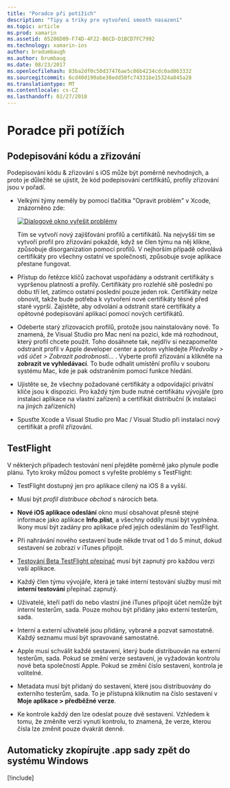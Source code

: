 ```yaml
---
title: "Poradce při potížích"
description: "Tipy a triky pro vytvoření smooth nasazení"
ms.topic: article
ms.prod: xamarin
ms.assetid: 65286D09-F74D-4F22-B6CD-D1BCD7FC7992
ms.technology: xamarin-ios
author: bradumbaugh
ms.author: brumbaug
ms.date: 08/23/2017
ms.openlocfilehash: 83ba2df0c50d37476ae5c06b4234cdc0ad063332
ms.sourcegitcommit: 6cd40d190abe38edd50fc74331be15324a845a28
ms.translationtype: MT
ms.contentlocale: cs-CZ
ms.lasthandoff: 02/27/2018
---
```

# <a name="troubleshooting"></a>Poradce při potížích

## <a name="code-signing--provisioning"></a>Podepisování kódu a zřizování

Podepisování kódu & zřizování s iOS může být poměrně nevhodných, a proto je důležité se ujistit, že kód podepisování certifikátů, profily zřizování jsou v pořadí.

* Velkými týmy neměly by pomocí tlačítka "Opravit problém" v Xcode, znázorněno zde:

    [![](troubleshooting-images/fixissue.png "Dialogové okno vyřešit problémy")](troubleshooting-images/fixissue.png)

    Tím se vytvoří nový zajišťování profilů a certifikátů. Na nejvyšší tím se vytvoří profil pro zřizování pokaždé, když se člen týmu na něj klikne, způsobuje disorganization pomocí profilů. V nejhorším případě odvolává certifikáty pro všechny ostatní ve společnosti, způsobuje svoje aplikace přestane fungovat.

* Přístup do řetězce klíčů zachovat uspořádány a odstranit certifikáty s vypršenou platností a profily. Certifikáty pro rozlehlé sítě poslední po dobu tří let, zatímco ostatní poslední pouze jeden rok. Certifikáty nelze obnovit, takže bude potřeba k vytvoření nové certifikáty těsně před staré vyprší. Zajistěte, aby odvolání a odstranit staré certifikáty a opětovné podepisování aplikací pomocí nových certifikátů.

* Odeberte starý zřizovacích profilů, protože jsou nainstalovány nové. To znamená, že Visual Studio pro Mac není na pozici, kde má rozhodnout, který profil chcete použít. Toho dosáhnete tak, nejdřív si nezapomeňte odstranit profil v Apple developer center a potom vyhledejte *Předvolby > váš účet > Zobrazit podrobnosti...* . Vyberte profil zřizování a klikněte na **zobrazit ve vyhledávací**. To bude odhalit umístění profilu v souboru systému Mac, kde je pak odstraněním pomocí funkce hledání.

* Ujistěte se, že všechny požadované certifikáty a odpovídající privátní klíče jsou k dispozici. Pro každý tým bude nutné certifikátu vývojáře (pro instalaci aplikace na vlastní zařízení) a certifikát distribuční (k instalaci na jiných zařízeních)

* Spusťte Xcode a Visual Studio pro Mac / Visual Studio při instalaci nový certifikát a profil zřizování.


## <a name="testflight"></a>TestFlight

V některých případech testování není přejděte poměrně jako plynule podle plánu.  Tyto kroky můžou pomoct s vyřešte problémy s TestFlight:

- TestFlight dostupný jen pro aplikace cílený na iOS 8 a vyšší.

- Musí být *profil distribuce obchod* s nárocích beta.

- **Nové iOS aplikace odeslání** okno musí obsahovat přesně stejné informace jako aplikace **Info.plist**, a všechny oddíly musí být vyplněna. Ikony musí být zadány pro aplikace před jejich odesláním do TestFlight.

- Při nahrávání nového sestavení bude někde trvat od 1 do 5 minut, dokud sestavení se zobrazí v iTunes připojit.

- [Testování Beta TestFlight přepínač](~/ios/deploy-test/testflight.md#beta-testing) musí být zapnutý pro každou verzi vaší aplikace.

- Každý člen týmu vývojáře, která je také interní testování služby musí mít **interní testování** přepínač zapnutý.

- Uživatelé, kteří patří do nebo vlastní jiné iTunes připojit účet nemůže být interní testerům, sada. Pouze mohou být přidány jako externí testerům, sada.

- Interní a externí uživatelé jsou přidány, vybrané a pozvat samostatně. Každý seznamu musí být spravované samostatně.

- Apple musí schválit každé sestavení, který bude distribuován na externí testerům, sada. Pokud se změní verze sestavení, je vyžadován kontrolu nové beta společností Apple. Pokud se změní číslo sestavení, kontrola je volitelné.

- Metadata musí být přidaný do sestavení, které jsou distribuovány do externího testerům, sada. To je přístupná kliknutím na číslo sestavení v **Moje aplikace > předběžné verze**.

- Ke kontrole každý den lze odeslat pouze dvě sestavení. Vzhledem k tomu, že změníte verzi vynutí kontrolu, to znamená, že verze, kterou čísla lze změnit pouze dvakrát denně.

<a name="Automatically_copy_app_bundles_back_to_Windows" />

## <a name="automatically-copy-app-bundles-back-to-windows"></a>Automaticky zkopírujte .app sady zpět do systému Windows

[!include[](~/ios/includes/copy-app-bundle-to-windows.md)]
